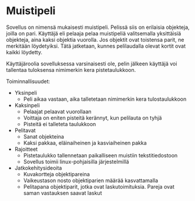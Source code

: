 # Muistipeli

Sovellus on nimensä mukaisesti muistipeli. Pelissä siis on erilaisia objekteja, joilla on pari.
Käyttäjä eli pelaaja pelaa muistipeliä valitsemalla yksittäisiä objekteja, aina kaksi objektia vuorolla.
Jos objektit ovat toistensa parit, ne merkitään löydetyiksi. Tätä jatketaan,
kunnes pelilaudalla olevat kortit ovat kaikki löydetty.

Käyttäjäroolia sovelluksessa varsinaisesti ole, pelin jälkeen käyttäjä voi tallentaa tuloksensa
nimimerkin kera pistetaulukkoon.

Toiminnallisuudet: 

* Yksinpeli
	* Peli aikaa vastaan, aika talletetaan nimimerkin kera tulostaulukkoon
* Kaksinpeli
	* Pelaajat pelaavat vuorollaan
	* Voittaja on eniten pisteitä kerännyt, kun pelilauta on tyhjä
	* Pisteitä ei talleteta taulukkoon
* Pelitavat
	* Sanat objekteina
	* Kaksi pakkaa, eläinaiheinen ja kasviaiheinen pakka
* Rajoitteet
	* Pistetaulukko tallennetaan paikalliseen muistiin tekstitiedostoon
	* Sovellus toimii linux-pohjaisilla järjestelmillä
* Jatkokehitysideoita
	* Kuvakortteja objektipareina
	* Vaikeustason nosto objektiparien määrää kasvattamalla
	* Pelitapana objektiparit, jotka ovat laskutoimituksia. Pareja ovat saman vastauksen saavat laskut


